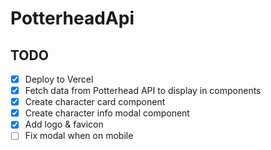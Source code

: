 # PotterheadApi

## TODO

- [x] Deploy to Vercel
- [x] Fetch data from Potterhead API to display in components
- [x] Create character card component
- [x] Create character info modal component
- [x] Add logo & favicon
- [ ] Fix modal when on mobile
